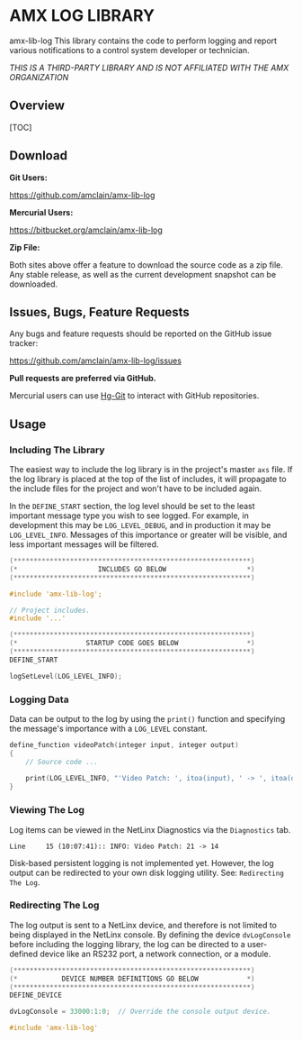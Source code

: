 # AMX LOG LIBRARY

amx-lib-log
This library contains the code to perform logging and report various notifications
to a control system developer or technician.

*THIS IS A THIRD-PARTY LIBRARY AND IS NOT AFFILIATED WITH THE AMX ORGANIZATION*


## Overview

[TOC]


## Download

**Git Users:**

https://github.com/amclain/amx-lib-log


**Mercurial Users:**

https://bitbucket.org/amclain/amx-lib-log


**Zip File:**

Both sites above offer a feature to download the source code as a zip file.
Any stable release, as well as the current development snapshot can be downloaded.


## Issues, Bugs, Feature Requests

Any bugs and feature requests should be reported on the GitHub issue tracker:

https://github.com/amclain/amx-lib-log/issues


**Pull requests are preferred via GitHub.**

Mercurial users can use [Hg-Git](http://hg-git.github.io/) to interact with
GitHub repositories.


## Usage

### Including The Library

The easiest way to include the log library is in the project's master `axs` file.
If the log library is placed at the top of the list of includes, it will propagate
to the include files for the project and won't have to be included again.

In the `DEFINE_START` section, the log level should be set to the least important
message type you wish to see logged. For example, in development this may be
`LOG_LEVEL_DEBUG`, and in production it may be `LOG_LEVEL_INFO`. Messages of
this importance or greater will be visible, and less important messages will
be filtered.

``` c
(***********************************************************)
(*                    INCLUDES GO BELOW                    *)
(***********************************************************)

#include 'amx-lib-log';

// Project includes.
#include '...'

(***********************************************************)
(*                 STARTUP CODE GOES BELOW                 *)
(***********************************************************)
DEFINE_START

logSetLevel(LOG_LEVEL_INFO);
```


### Logging Data

Data can be output to the log by using the `print()` function and
specifying the message's importance with a `LOG_LEVEL` constant.

``` c
define_function videoPatch(integer input, integer output)
{
    // Source code ...
    
    print(LOG_LEVEL_INFO, "'Video Patch: ', itoa(input), ' -> ', itoa(output)");
}
```


### Viewing The Log

Log items can be viewed in the NetLinx Diagnostics via the `Diagnostics` tab.

``` text
Line     15 (10:07:41):: INFO: Video Patch: 21 -> 14
```

Disk-based persistent logging is not implemented yet. However, the log output
can be redirected to your own disk logging utility. See: `Redirecting The Log`.


### Redirecting The Log

The log output is sent to a NetLinx device, and therefore is not limited to being
displayed in the NetLinx console. By defining the device `dvLogConsole` before
including the logging library, the log can be directed to a user-defined device
like an RS232 port, a network connection, or a module.

``` c
(***********************************************************)
(*           DEVICE NUMBER DEFINITIONS GO BELOW            *)
(***********************************************************)
DEFINE_DEVICE

dvLogConsole = 33000:1:0;  // Override the console output device.

#include 'amx-lib-log'
```
